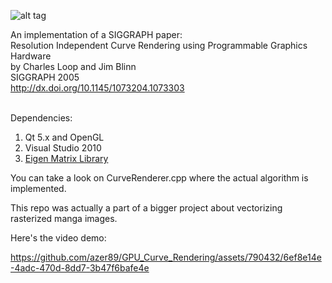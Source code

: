 ![alt tag](https://raw.githubusercontent.com/azer89/GPU_Curve_Rendering/master/bezier_large.png)


An implementation of a SIGGRAPH paper:<br/>
Resolution Independent Curve Rendering using Programmable Graphics Hardware<br/>
by Charles Loop and Jim Blinn<br/>
SIGGRAPH 2005<br/>
http://dx.doi.org/10.1145/1073204.1073303<br/>
<br/>

Dependencies:<br/>
1. Qt 5.x and OpenGL<br/>
2. Visual Studio 2010 <br/>
3. [Eigen Matrix Library](http://eigen.tuxfamily.org)<br/>

You can take a look on CurveRenderer.cpp where the actual algorithm is implemented.

This repo was actually a part of a bigger project about vectorizing rasterized manga images.

Here's the video demo:





https://github.com/azer89/GPU_Curve_Rendering/assets/790432/6ef8e14e-4adc-470d-8dd7-3b47f6bafe4e

